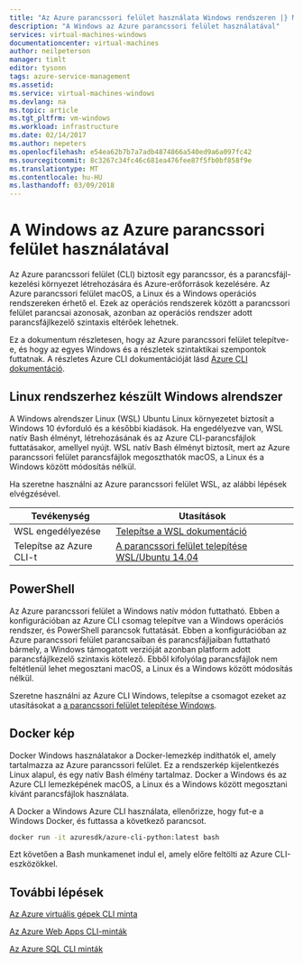 ```yaml
---
title: "Az Azure parancssori felület használata Windows rendszeren |} Microsoft Docs"
description: "A Windows az Azure parancssori felület használatával"
services: virtual-machines-windows
documentationcenter: virtual-machines
author: neilpeterson
manager: timlt
editor: tysonn
tags: azure-service-management
ms.assetid: 
ms.service: virtual-machines-windows
ms.devlang: na
ms.topic: article
ms.tgt_pltfrm: vm-windows
ms.workload: infrastructure
ms.date: 02/14/2017
ms.author: nepeters
ms.openlocfilehash: e54ea62b7b7a7adb4874866a540ed9a6a097fc42
ms.sourcegitcommit: 8c3267c34fc46c681ea476fee87f5fb0bf858f9e
ms.translationtype: MT
ms.contentlocale: hu-HU
ms.lasthandoff: 03/09/2018
---
```

# <a name="using-the-azure-cli-on-windows"></a>A Windows az Azure parancssori felület használatával

Az Azure parancssori felület (CLI) biztosít egy parancssor, és a parancsfájl-kezelési környezet létrehozására és Azure-erőforrások kezelésére. Az Azure parancssori felület macOS, a Linux és a Windows operációs rendszereken érhető el. Ezek az operációs rendszerek között a parancssori felület parancsai azonosak, azonban az operációs rendszer adott parancsfájlkezelő szintaxis eltérőek lehetnek.

Ez a dokumentum részletesen, hogy az Azure parancssori felület telepítve-e, és hogy az egyes Windows és a részletek szintaktikai szempontok futtatnak. A részletes Azure CLI dokumentációját lásd [Azure CLI dokumentáció]( https://docs.microsoft.com/cli/azure).

## <a name="windows-subsystem-for-linux"></a>Linux rendszerhez készült Windows alrendszer

A Windows alrendszer Linux (WSL) Ubuntu Linux környezetet biztosít a Windows 10 évforduló és a későbbi kiadások. Ha engedélyezve van, WSL natív Bash élményt, létrehozásának és az Azure CLI-parancsfájlok futtatásakor, amellyel nyújt. WSL natív Bash élményt biztosít, mert az Azure parancssori felület parancsfájlok megoszthatók macOS, a Linux és a Windows között módosítás nélkül.

Ha szeretne használni az Azure parancssori felület WSL, az alábbi lépések elvégzésével.

|Tevékenység | Utasítások |
|---|---|
| WSL engedélyezése | [Telepítse a WSL dokumentáció ](https://msdn.microsoft.com/en-us/commandline/wsl/install_guide) |
| Telepítse az Azure CLI-t |[A parancssori felület telepítése WSL/Ubuntu 14.04](https://docs.microsoft.com/cli/azure/install-az-cli2#ubuntu)|

## <a name="powershell"></a>PowerShell

Az Azure parancssori felület a Windows natív módon futtatható. Ebben a konfigurációban az Azure CLI csomag telepítve van a Windows operációs rendszer, és PowerShell parancsok futtatását. Ebben a konfigurációban az Azure parancssori felület parancsaiban és parancsfájljaiban futtatható bármely, a Windows támogatott verzióját azonban platform adott parancsfájlkezelő szintaxis kötelező. Ebből kifolyólag parancsfájlok nem feltétlenül lehet megosztani macOS, a Linux és a Windows között módosítás nélkül.

Szeretne használni az Azure CLI Windows, telepítse a csomagot ezeket az utasításokat a [a parancssori felület telepítése Windows](https://docs.microsoft.com/cli/azure/install-az-cli2#windows).

## <a name="docker-image"></a>Docker kép

Docker Windows használatakor a Docker-lemezkép indíthatók el, amely tartalmazza az Azure parancssori felület. Ez a rendszerkép kijelentkezés Linux alapul, és egy natív Bash élmény tartalmaz.  Docker a Windows és az Azure CLI lemezképének macOS, a Linux és a Windows között megosztani kívánt parancsfájlok használata. 

A Docker a Windows Azure CLI használata, ellenőrizze, hogy fut-e a Windows Docker, és futtassa a következő parancsot.

```bash
docker run -it azuresdk/azure-cli-python:latest bash
```

Ezt követően a Bash munkamenet indul el, amely előre feltölti az Azure CLI-eszközökkel.

## <a name="next-steps"></a>További lépések

[Az Azure virtuális gépek CLI minta](../linux/cli-samples.md?toc=%2fazure%2fvirtual-machines%2flinux%2ftoc.json)

[Az Azure Web Apps CLI-minták](../../app-service/app-service-cli-samples.md)

[Az Azure SQL CLI minták](../../sql-database/sql-database-cli-samples.md)
